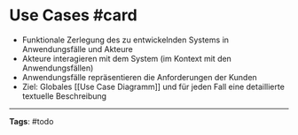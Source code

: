 # Use Cases #card
- Funktionale Zerlegung des zu entwickelnden Systems in Anwendungsfälle und Akteure
- Akteure interagieren mit dem System (im Kontext mit den Anwendungsfällen)
- Anwendungsfälle repräsentieren die Anforderungen der Kunden
- Ziel: Globales [[Use Case Diagramm]] und für jeden Fall eine detaillierte textuelle Beschreibung 

---
**Tags**: #todo 